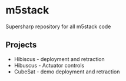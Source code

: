 # m5stack
Supersharp repository for all m5stack code


## Projects
- Hibiscus - deployment and retraction
- Hibuscus - Actuator controls
- CubeSat - demo deployment and retraction
